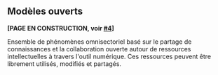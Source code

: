 ## Modèles ouverts

**[PAGE EN CONSTRUCTION, voir [#4](https://github.com/AbcSxyZ/Open-Models/issues/4)]**

Ensemble de phénomènes omnisectoriel basé sur le partage de connaissances et la collaboration ouverte autour de ressources intellectuelles à travers l'outil numérique. Ces ressources peuvent être librement utilisés, modifiés et partagés.
